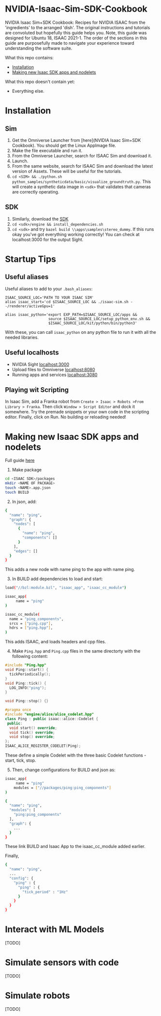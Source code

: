 # NVIDIA-Isaac-Sim-SDK-Cookbook
NVIDIA Isaac Sim+SDK Cookbook: Recipes for NVIDIA ISAAC from the 'ingredients' to the arranged 'dish'. The original instructions and tutorials are convoluted but hopefully this guide helps you. Note, this guide was designed for Ubuntu 18, ISAAC 2021-1. The order of the sections in this guide are purposefully made to navigate your experience toward understanding the software suite. 

What this repo contains:
- [Installation](#Installation)
- [Making new Isaac SDK apps and nodelets](#Making-new-Isaac-SDK-apps-and-nodelets)

What this repo doesn't contain yet:
- Everything else.

# Installation
## Sim
1) Get the Omniverse Launcher from [here](NVIDIA Isaac Sim+SDK Cookbook). You should get the Linux AppImage file.
2) Make the file executable and run it.
3) From the Omniverse Launcher, search for ISAAC Sim and download it.
4) Launch. 
5) From the same website, search for ISAAC Sim and download the latest version of Assets. These will be useful for the tutorials.
4) `cd <SIM> && ./python.sh python_samples/syntheticdata/basic/visualize_groundtruth.py`. This will create a synthetic data image in `<sdk>` that validates that cameras are correctly operating.

## SDK
1) Similarly, download the [SDK](https://developer.nvidia.com/isaac-sdk)
2) `cd <sdk>/engine && install_dependencies.sh` 
3) `cd <sdk>` and try `bazel build \\apps\samples\stereo_dummy`. If this runs okay you've got everything working correctly! You can check at localhost:3000 for the output Sight.

# Startup Tips 

## Useful aliases

Useful aliases to add to your `.bash_aliases`:

```
ISAAC_SOURCE_LOC='PATH TO YOUR ISAAC SIM'
alias isaac_start='cd $ISAAC_SOURCE_LOC && ./isaac-sim.sh --/renderer/activeGpu=1'

alias isaac_python='export EXP_PATH=$ISAAC_SOURCE_LOC/apps &&
					source $ISAAC_SOURCE_LOC/setup_python_env.sh && 
					$ISAAC_SOURCE_LOC/kit/python/bin/python3'
```

With these, you can call `isaac_python` on any python file to run it with all the needed libraries.

## Useful localhosts

- NVIDIA Sight [localhost:3000](localhost:3000)
- Upload files to Omniverse [localhost:8080](localhost:8080)
- Running apps and services [localhost:3080](localhost:3080)

## Playing wit Scripting

In Isaac Sim, add a Franka robot from `Create > Isaac > Robots >From Library > Franka`. Then click `Window > Script Editor` and dock it somewhere. Try the premade snippets or your own code in the scripting editor. Finally, click on Run. No building or reloading needed! 

# Making new Isaac SDK apps and nodelets

Full guide [here](https://docs.nvidia.com/isaac/archive/2019.1/apps/tutorials/doc/ping.html#cplusplus-ping)

1) Make package

```bash
cd <ISAAC SDK>/packages
mkdir <NAME OF PACKAGE>
touch <NAME>.app.json
touch BUILD
```

2) In json, add:

```bash
{
  "name": "ping",
  "graph": {
    "nodes": [
      {
        "name": "ping",
        "components": []
      }
    ],
    "edges": []
  }
}
```
This adds a new node with name ping to the app with name ping. 

3) In BUILD add dependencies to load and start:

```bash
load("//bzl:module.bzl", "isaac_app", "isaac_cc_module")

isaac_app(
     name = "ping"
)

isaac_cc_module(
  name = "ping_components",
  srcs = ["ping.cpp"],
  hdrs = ["ping.hpp"],
)
```

This adds ISAAC, and loads headers and cpp files.

4) Make `Ping.hpp` and `Ping.cpp` files in the same directorty with the following content:

```cpp
#include "Ping.hpp"
void Ping::start() {
  tickPeriodically();
}
void Ping::tick() {
  LOG_INFO("ping");
}

void Ping::stop() {}
```

```cpp
#pragma once
#include "engine/alice/alice_codelet.hpp"
class Ping : public isaac::alice::Codelet {
 public:
  void start() override;
  void tick() override;
  void stop() override;
};
ISAAC_ALICE_REGISTER_CODELET(Ping);
```

These define a simple Codelet with the three basic Codelet functions - start, tick, stop.

5) Then, change configurations for BUILD and json as:

```bash
isaac_app(
     name = "ping"
    modules = ["//packages/ping:ping_components"]
)
```
```bash
{
  "name": "ping",
  "modules": [
    "ping:ping_components"
  ],
  "graph": {
    ...
  }
}
```
These link BUILD and Isaac App to the isaac_cc_module added earlier.

Finally,

```bash
{
  "name": "ping",
  ...
  "config": {
    "ping" : { 
      "ping" : {
        "tick_period" : "1Hz"
      }
    }
  }
}
```

# Interact with ML Models
[TODO]

# Simulate sensors with code
[TODO]

# Simulate robots
[TODO]
